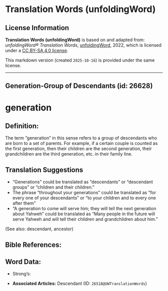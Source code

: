 # Translation Words (unfoldingWord)

## License Information

**Translation Words (unfoldingWord)** is based on and adapted from: _unfoldingWord® Translation Words_, [unfoldingWord](https://unfoldingword.org/utw), 2022, which is licensed under a [CC BY-SA 4.0 license](https://creativecommons.org/licenses/by-sa/4.0/legalcode.en).

This markdown version (created `2025-10-16`) is provided under the same license.



--------------------------------

## Generation-Group of Descendants (id: 26628)

generation
==========

Definition:
-----------

The term “generation” in this sense refers to a group of descendants who are born to a set of parents. For example, if a certain couple is counted as the first generation, then their children are the second generation, their grandchildren are the third generation, etc. in their family line.

Translation Suggestions
-----------------------

* “Generations” could be translated as “descendants” or “descendant groups” or “children and their children.”
* The phrase “throughout your generations” could be translated as “for every one of your descendants” or “to your children and to every one after them”
* “A generation to come will serve him; they will tell the next generation about Yahweh” could be translated as “Many people in the future will serve Yahweh and will tell their children and grandchildren about him.”

(See also: descendant, ancestor)

Bible References:
-----------------

Word Data:
----------

* Strong’s:

* **Associated Articles:** Descendant (ID: `26518@UWTranslationWords`)

